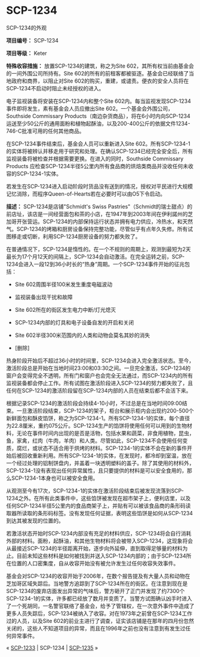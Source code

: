 # SCP-1234
                        




SCP-1234的外观



**项目编号：** SCP-1234

**项目等级：** Keter

**特殊收容措施：** 放置SCP-1234的建筑，称之为Site 602，其所有权当前由基金会的一间外围公司所持有。Site 602的所有的前租客都被驱逐。基金会已经联络了当地政府和商界，以阻止对Site 602的购买，重建，或谴责。便衣的安全人员将在SCP-1234不启动时阻止未经授权的进入。

电子监视装备将安装在SCP-1234内和整个Site 602内。每当监视发现SCP-1234事件即将发生，素有基金会人员应撤出Site 602。一个基金会外围公司，Southside Commissary Products（南边杂货商品），将在6小时内向SCP-1234运送至少50公斤的通用面粉和植物起酥油，以及200-400公斤的依据文件1234-746-C批准可用的任何其他商品。

在SCP-1234事件结束后，基金会人员可以重新进入Site 602。所有SCP-1234-1的实体将被辨认并移走用于研究和处理。在确认SCP-1234已经完全安全后，所有监视装备将被检查并根据需要更换。在进入的同时，Southside Commissary Products 应检查SCP-1234半径5公里内所有食品商的烘焙类商品并没收任何未收容的SCP-1234-1实体。

若发生在SCP-1234进入启动阶段时货品没有送到的情况，授权对平民进行大规模记忆消除，而程序Queen-of-Hearts若在必要时可以由O5下令启动。

**描述：** SCP-1234是店铺"Schmidt's Swiss Pastries"（Schmidt的瑞士甜点）的前店址，该店是一间经营面包和茶的小店，在1947年到2003年间在伊利諾州的芝加哥开张营运。SCP-1234的内部保持运行状态并拥有电力供应，冷热水，和天然气。SCP-1234的烤箱和厨房设备保持完整功能，尽管似乎有点年久失修。所有试图移走或切断，利用SCP-1234厨房设备的努力都失败了。

在普通情况下，SCP-1234是惰性的。在一个不规则的周期上，观测到最短为2天最长为17个月12天的间隔上，SCP-1234会自动激活。在完全运转之前，SCP-1234会进入一段12到36小时长的“热身”周期。一个SCP-1234事件开始的征兆包括：

- Site 602周围半径100米发生重度电磁波动

- 监视装备出现干扰和故障

- Site 602所在的街区发生电力中断/灯光熄灭

- SCP-1234内部的灯具和电子设备自发的开启和关闭

- Site 602半径300米范围内的人类和动物会莫名其妙的消失

- [删除]

热身阶段开始后不超过36小时的时间里，SCP-1234会进入完全激活状态。至今，激活阶段总是开始在当地时间23:00和03:30之间。一旦完全激活，SCP-1234的窗户会变得完全不透明，所有门和窗户也会完全无法通过，而SCP-1234内的所有监视装备都会停止工作。所有试图在激活阶段进入SCP-1234的努力都失败了，且任何在SCP-1234的激活阶段留在SCP-1234内部的人员在结束后都不会活下来。

根据记录SCP-1234的激活阶段会持续4-10小时，不过总是在当地时间09:00结束。一旦激活阶段结束，SCP-1234的架子，柜台和展示柜内会出现约200-500个新鲜面包和酥皮馅饼，称之为SCP-1234-1。所有SCP-1234-1的实体，每个直径为22.8厘米，重约075公斤。SCP-1234生产的馅饼将使用任何可以用到的生物材料，无论在事件时间内出现的是否是活物，包括水果和蔬菜，非食用植物，昆虫，鱼，家禽，红肉（牛肉，羊肉）和人类。尽管如此，SCP-1234不会使用任何变质，腐烂，或状态不适合用于烘烤的材料。SCP-1234-1的实体不会在新的事件开始后被回收重新利用。所有SCP-1234-1的实体，在发现时，都冷却到室温，放在一个经过处理的铝制饼盘内，并盖着一块透明塑料的盖子。除了其使用的材料外，SCP-1234-1没有表现出任何异常属性，且只要提供的材料是可以安全食用的，那么SCP-1234-1本身也可以被安全食用。

从观测至今有17次，SCP-1234-1的实体在激活阶段结束后被发现流落到SCP-1234之外。在所有此类事件中，这些馅饼被发现在超市架子上，便利店里，以及任何SCP-1234半径5公里内的食品商架子上，并贴有可以被该食品商的条形码读取器所读取的条形码标签。没有发现任何证据，表明这些馅饼是如何从SCP-1234到达其被发现的位置的。

若激活状态开始时SCP-1234内部没有充足的材料供应，SCP-1234将会自行消耗外部的材料。面粉，起酥油，和其他生物材料将会被带入SCP-1234，这现象将会从最接近SCP-1234的半径距离开始，逐步向外延伸，直到取得足够量的材料为止。目前未知这些材料是如何被找到并送入SCP-1234内部的；由于SCP-1234所在位置的人口密集度，自从收容开始没有被允许发生过任何收容失效事件。

基金会对SCP-1234的收容开始于2006年，在数个报告提及有大量人员和动物在芝加哥区域失踪后。当地警方追踪到了SCP-1234所在的街区。在注意到现在是SCP-1234的废弃店面发出异常的气味后，警方砸开了正门并发现了约7300个SCP-1234-1的实体，许多都已经放了数月并变质了。当警方试图确认凶手时进入了一个死胡同，一名警官联络了基金会，给予了管辖权，在一次意外事件中造成了更多人员失踪后，SCP-1234被纳入了收容。对在1973年之前曾在SCP-1234工作过的人员，以及Site 602的前业主进行了调查，证实该店铺是在那年的四月份忽然关闭的，这些人不知道项目的异常，而且在1996年之前也没有注意到有发生过任何异常事件。



« [SCP-1233](/scp-1233) | SCP-1234 | [SCP-1235](/scp-1235) »





                    